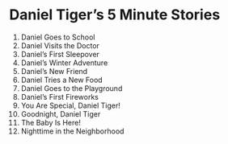 
Daniel Tiger’s 5 Minute Stories
===============================

1. Daniel Goes to School
2. Daniel Visits the Doctor
3. Daniel’s First Sleepover
4. Daniel’s Winter Adventure
5. Daniel’s New Friend
6. Daniel Tries a New Food
7. Daniel Goes to the Playground
8. Daniel’s First Fireworks
9. You Are Special, Daniel Tiger!
10. Goodnight, Daniel Tiger
11. The Baby Is Here!
12. Nighttime in the Neighborhood
